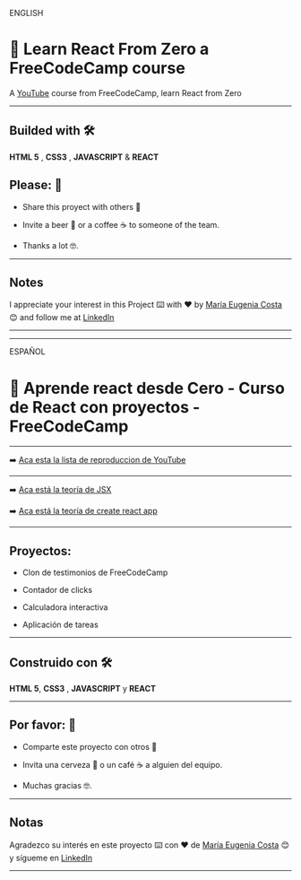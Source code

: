 ENGLISH

# :book: Learn React From Zero a FreeCodeCamp course

A [YouTube](https://www.youtube.com/watch?v=6Jfk8ic3KVk&t=2s) course from FreeCodeCamp, learn React from Zero

---

## Builded with 🛠️

**HTML 5** ,  **CSS3**  , **JAVASCRIPT** & **REACT**


 

## Please: 🎁

* Share this proyect with others 📢

* Invite a beer 🍺 or a coffee ☕  to someone of the team. 

* Thanks a lot 🤓.

---

## Notes

I appreciate your interest in this Project ⌨️ with ❤️ by [María Eugenia Costa](https://github.com/eugenia1984) 😊 and follow me at [LinkedIn]( http://www.linkedin.com/in/maríaeugeniacosta)

---
---

ESPAÑOL

# :book:  Aprende react desde Cero - Curso de React con proyectos - FreeCodeCamp

---

:arrow_right: [Aca esta la lista de reproduccion de YouTube](https://www.youtube.com/watch?v=6Jfk8ic3KVk&t=2s)

---

:arrow_right: [Aca está la teoría de JSX](https://github.com/eugenia1984/LearnReactFRomZeroFreeCodeCamp/blob/main/teoria.md)

:arrow_right: [Aca está la teoría de create react app](https://github.com/eugenia1984/LearnReactFRomZeroFreeCodeCamp/blob/main/create_react_app.md)

---

## Proyectos:

- Clon de testimonios de FreeCodeCamp

- Contador de clicks

- Calculadora interactiva

- Aplicación de tareas

---

## Construido con 🛠️

**HTML 5**, **CSS3** , **JAVASCRIPT** y **REACT**

---


## Por favor: 🎁

* Comparte este proyecto con otros 📢

* Invita una cerveza 🍺 o un café ☕ a alguien del equipo.

* Muchas gracias 🤓.

---

## Notas

Agradezco su interés en este proyecto ⌨️ con ❤️ de [María Eugenia Costa](https://github.com/eugenia1984) 😊 y sígueme en [LinkedIn](http://www.linkedin.com/in/maríaeugeniacosta)

---

